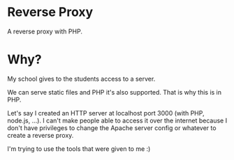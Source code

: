 # Reverse Proxy

A reverse proxy with PHP.

# Why?

My school gives to the students access to a server.

We can serve static files and PHP it's also supported. That is why this is in
PHP.

Let's say I created an HTTP server at localhost port 3000 (with PHP, node.js,
...). I can't make people able to access it over the internet because I don't
have privileges to change the Apache server config or whatever to create a
reverse proxy.

I'm trying to use the tools that were given to me :)
